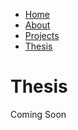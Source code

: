 <ul>
  <li><a class="active" href="https://tuckeryazdani.github.io/mywebsite/">Home</a></li>
  <li><a href="about.html">About</a></li>
  <li><a href="projects.html">Projects</a></li>
  <li><a href="thesis.html">Thesis</a></li>
</ul>
<head>
<h1> Thesis </h1>
</head>
<body>
  <link href="main.css" rel="stylesheet">
  Coming Soon
</body>
